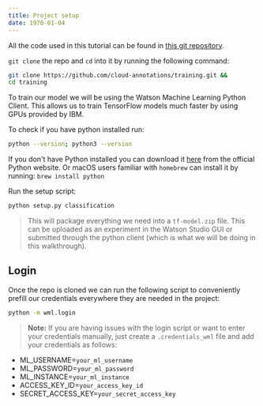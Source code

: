 ```yaml
---
title: Project setup
date: 1970-01-04
---
```

All the code used in this tutorial can be found in [this git repository](https://github.com/cloud-annotations/training).

`git clone` the repo and `cd` into it by running the following command:
```bash
git clone https://github.com/cloud-annotations/training.git &&
cd training
```

To train our model we will be using the Watson Machine Learning Python Client. This allows us to train TensorFlow models much faster by using GPUs provided by IBM.

To check if you have python installed run:
```bash
python --version; python3 --version
```

If you don't have Python installed you can download it [here](https://www.python.org/downloads/release/python-367/) from the official Python website. Or macOS users familiar with `homebrew` can install it by running: `brew install python`

Run the setup script:
```bash
python setup.py classification
```
> This will package everything we need into a `tf-model.zip` file. This can be uploaded as an experiment in the Watson Studio GUI or submitted through the python client (which is what we will be doing in this walkthrough).

## Login
Once the repo is cloned we can run the following script to conveniently prefill our credentials everywhere they are needed in the project:
```bash
python -m wml.login
```

> **Note:** If you are having issues with the login script or want to enter your credentials manually, just create a `.credentials_wml` file and add your credentials as follows:
* ML_USERNAME=`your_ml_username`
* ML_PASSWORD=`your_ml_password`
* ML_INSTANCE=`your_ml_instance`
* ACCESS_KEY_ID=`your_access_key_id`
* SECRET_ACCESS_KEY=`your_secret_access_key`

